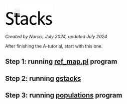 <img src="./stacks_logo.png" width="30%" height="30%">

*Created by Narcis, July 2024, updated July 2024*

After finishing the A-tutorial, start with this one.

## Step 1: running [ref_map.pl](https://catchenlab.life.illinois.edu/stacks/comp/ref_map.php) program



## Step 2: running [gstacks](https://catchenlab.life.illinois.edu/stacks/comp/gstacks.php)




## Step 3: running [populations](https://catchenlab.life.illinois.edu/stacks/comp/populations.php) program 









